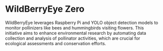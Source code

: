 # WildBerryEye Zero
WildBerryEye leverages Raspberry Pi and YOLO object detection models to monitor pollinizers like bees and hummingbirds visiting flowers. This initiative aims to enhance environmental research by automating data collection and analysis of pollinator activities, which are crucial for ecological assessments and conservation efforts.
